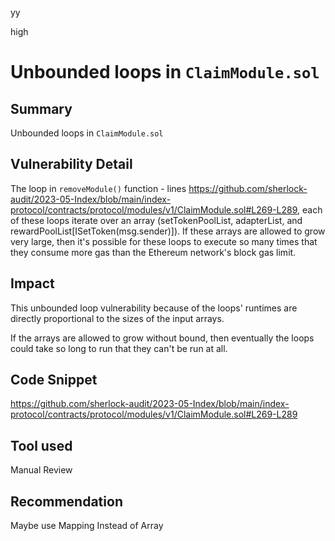 yy

high

# Unbounded loops in `ClaimModule.sol`

## Summary
Unbounded loops in `ClaimModule.sol`

## Vulnerability Detail
The loop in `removeModule()` function - lines https://github.com/sherlock-audit/2023-05-Index/blob/main/index-protocol/contracts/protocol/modules/v1/ClaimModule.sol#L269-L289, 
each of these loops iterate over an array (setTokenPoolList, adapterList, and rewardPoolList[ISetToken(msg.sender)]). If these arrays are allowed to grow very large, then it's possible for these loops to execute so many times that they consume more gas than the Ethereum network's block gas limit. 

## Impact
This unbounded loop vulnerability because of the loops' runtimes are directly proportional to the sizes of the input arrays. 

If the arrays are allowed to grow without bound, then eventually the loops could take so long to run that they can't be run at all.

## Code Snippet
https://github.com/sherlock-audit/2023-05-Index/blob/main/index-protocol/contracts/protocol/modules/v1/ClaimModule.sol#L269-L289

## Tool used
Manual Review

## Recommendation
Maybe use Mapping Instead of Array